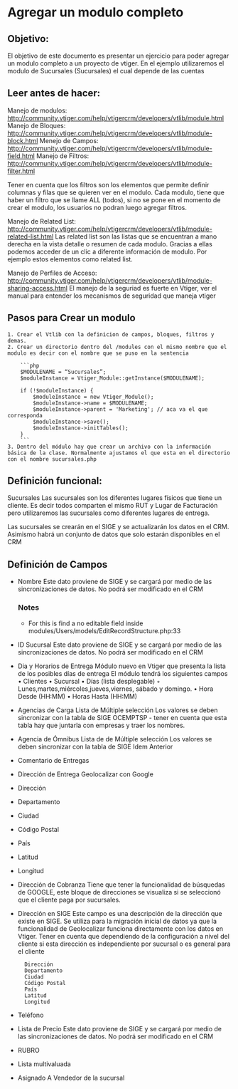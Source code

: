 # Agregar un modulo completo

## Objetivo:
El objetivo de este documento es presentar un ejercicio para poder agregar un modulo completo a un proyecto de vtiger.
En el ejemplo utilizaremos el modulo de Sucursales (Sucursales) el cual depende de las cuentas

## Leer antes de hacer:
Manejo de modulos: http://community.vtiger.com/help/vtigercrm/developers/vtlib/module.html
Manejo de Bloques: http://community.vtiger.com/help/vtigercrm/developers/vtlib/module-block.html
Menejo de Campos: http://community.vtiger.com/help/vtigercrm/developers/vtlib/module-field.html
Manejo de Filtros: http://community.vtiger.com/help/vtigercrm/developers/vtlib/module-filter.html

Tener en cuenta que los filtros son los elementos que permite definir columnas y filas que se quieren ver en el modulo. Cada modulo, tiene que haber un filtro que se llame ALL (todos), si no se pone en el momento de crear el modulo, los usuarios no podran luego agregar filtros.
 
Manejo de Related List: http://community.vtiger.com/help/vtigercrm/developers/vtlib/module-related-list.html
Las related list son las listas que se encuentran a mano derecha en la vista detalle o resumen de cada modulo. Gracias a ellas podemos acceder de un clic a diferente información de modulo. Por ejemplo estos elementos como related list.

Manejo de Perfiles de Acceso: http://community.vtiger.com/help/vtigercrm/developers/vtlib/module-sharing-access.html
El manejo de la seguriad es fuerte en Vtiger, ver el manual para entender los mecanismos de seguridad que maneja vtiger


## Pasos para Crear un modulo
    1. Crear el Vtlib con la definicion de campos, bloques, filtros y demas.
    2. Crear un directorio dentro del /modules con el mismo nombre que el modulo es decir con el nombre que se puso en la sentencia

        ```php
        $MODULENAME = “Sucursales”;
        $moduleInstance = Vtiger_Module::getInstance($MODULENAME);

        if (!$moduleInstance) {
            $moduleInstance = new Vtiger_Module();
            $moduleInstance->name = $MODULENAME;
            $moduleInstance->parent = 'Marketing'; // aca va el que corresponda
            $moduleInstance->save();
            $moduleInstance->initTables();
        }
        ```
    3. Dentro del módulo hay que crear un archivo con la información básica de la clase. Normalmente ajustamos el que esta en el directorio con el nombre sucursales.php

## Definición funcional:
Sucursales
Las sucursales son los diferentes lugares físicos que tiene un cliente. Es decir todos comparten el mismo RUT y Lugar de Facturación pero utilizaremos las sucursales como diferentes lugares de entrega.

Las sucursales se crearán en el SIGE y se actualizarán los datos en el CRM. Asimismo habrá un conjunto de datos que solo estarán disponibles en el CRM


## Definición de Campos


- Nombre
    Este dato proviene de SIGE y se cargará por medio de las sincronizaciones de datos.
    No podrá ser modificado en el CRM

   ### Notes 
   - For this is find a no editable field inside modules/Users/models/EditRecordStructure.php:33

- ID Sucursal
    Este dato proviene de SIGE y se cargará por medio de las sincronizaciones de datos.
    No podrá ser modificado en el CRM

- Dia y Horarios de Entrega
    Módulo nuevo en Vtiger que presenta la lista de los posibles días de entrega
    El módulo tendrá los siguientes campos
        • Clientes
        • Sucursal
        • Días (lista desplegable)
            ◦ Lunes,martes,miércoles,jueves,viernes, sábado y domingo.
        • Hora Desde (HH:MM)
        • Horas Hasta (HH:MM)

- Agencias de Carga
    Lista de Múltiple selección
    Los valores se deben sincronizar con la tabla de SIGE OCEMPTSP - tener en cuenta que esta tabla hay que juntarla con empresas y traer los nombres.

- Agencia de Ómnibus
    Lista de de Múltiple selección
    Los valores se deben sincronizar con la tabla de SIGE
    Idem Anterior

- Comentario de Entregas


- Dirección de Entrega
    Geolocalizar con Google

- Dirección
- Departamento
- Ciudad
- Código Postal
- País
- Latitud
- Longitud
- Dirección de Cobranza
    Tiene que tener la funcionalidad de búsquedas de GOOGLE, este bloque de direcciones se visualiza si se seleccionó que el cliente paga por sucursales.
- Dirección en SIGE
    Este campo es una descripción de la dirección que existe en SIGE. Se utiliza para la migración inicial de datos ya que la funcionalidad de Geolocalizar funciona directamente con los datos en Vtiger.
    Tener en cuenta que dependiendo de la configuración a nivel del cliente si esta dirección es independiente por sucursal o es general para el cliente

        Dirección
        Departamento
        Ciudad
        Código Postal
        País
        Latitud
        Longitud

- Teléfono

- Lista de Precio
    Este dato proviene de SIGE y se cargará por medio de las sincronizaciones de datos.
    No podrá ser modificado en el CRM

- RUBRO
- Lista multivaluada
- Asignado A
    Vendedor de la sucursal






